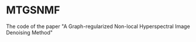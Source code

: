 # MTGSNMF
The code of the paper "A Graph-regularized Non-local Hyperspectral Image Denoising Method"
